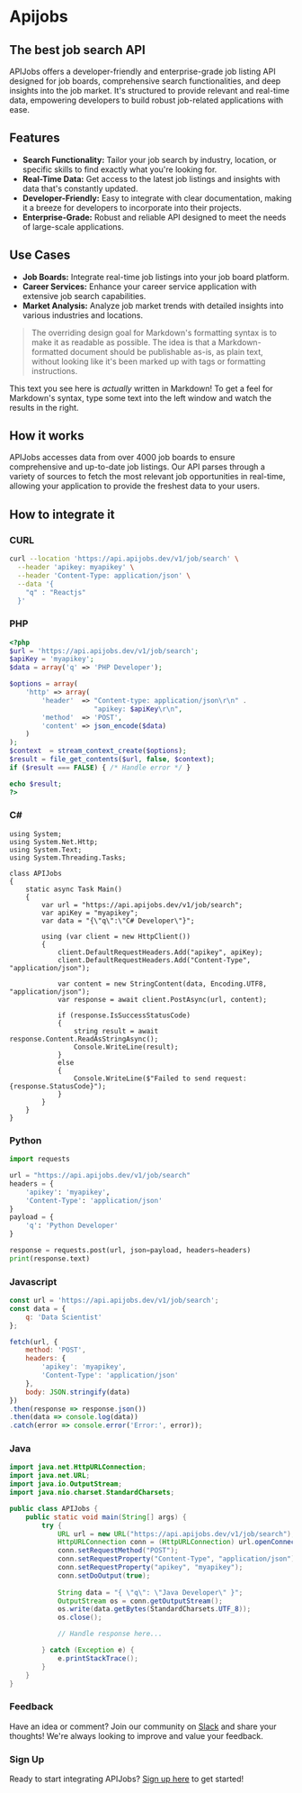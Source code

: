 # Apijobs
## The best job search API

APIJobs offers a developer-friendly and enterprise-grade job listing API designed for job boards, comprehensive search functionalities, and deep insights into the job market. It's structured to provide relevant and real-time data, empowering developers to build robust job-related applications with ease.

## Features

- **Search Functionality:** Tailor your job search by industry, location, or specific skills to find exactly what you're looking for.
- **Real-Time Data:** Get access to the latest job listings and insights with data that's constantly updated.
- **Developer-Friendly:** Easy to integrate with clear documentation, making it a breeze for developers to incorporate into their projects.
- **Enterprise-Grade:** Robust and reliable API designed to meet the needs of large-scale applications.

## Use Cases

- **Job Boards:** Integrate real-time job listings into your job board platform.
- **Career Services:** Enhance your career service application with extensive job search capabilities.
- **Market Analysis:** Analyze job market trends with detailed insights into various industries and locations.

> The overriding design goal for Markdown's formatting syntax is to make it as readable as possible. The idea is that a Markdown-formatted document should be publishable as-is, as plain text, without looking like it's been marked up with tags or formatting instructions.

This text you see here is *actually* written in Markdown! To get a feel for Markdown's syntax, type some text into the left window and watch the results in the right.

## How it works

APIJobs accesses data from over 4000 job boards to ensure comprehensive and up-to-date job listings. Our API parses through a variety of sources to fetch the most relevant job opportunities in real-time, allowing your application to provide the freshest data to your users.

## How to integrate it

### CURL
```bash
curl --location 'https://api.apijobs.dev/v1/job/search' \
  --header 'apikey: myapikey' \
  --header 'Content-Type: application/json' \
  --data '{
    "q" : "Reactjs"
  }'
```

### PHP
```php
<?php
$url = 'https://api.apijobs.dev/v1/job/search';
$apiKey = 'myapikey';
$data = array('q' => 'PHP Developer');

$options = array(
    'http' => array(
        'header'  => "Content-type: application/json\r\n" .
                     "apikey: $apiKey\r\n",
        'method'  => 'POST',
        'content' => json_encode($data)
    )
);
$context  = stream_context_create($options);
$result = file_get_contents($url, false, $context);
if ($result === FALSE) { /* Handle error */ }

echo $result;
?>
```
### C#
```
using System;
using System.Net.Http;
using System.Text;
using System.Threading.Tasks;

class APIJobs
{
    static async Task Main()
    {
        var url = "https://api.apijobs.dev/v1/job/search";
        var apiKey = "myapikey";
        var data = "{\"q\":\"C# Developer\"}";

        using (var client = new HttpClient())
        {
            client.DefaultRequestHeaders.Add("apikey", apiKey);
            client.DefaultRequestHeaders.Add("Content-Type", "application/json");

            var content = new StringContent(data, Encoding.UTF8, "application/json");
            var response = await client.PostAsync(url, content);

            if (response.IsSuccessStatusCode)
            {
                string result = await response.Content.ReadAsStringAsync();
                Console.WriteLine(result);
            }
            else
            {
                Console.WriteLine($"Failed to send request: {response.StatusCode}");
            }
        }
    }
}
```

### Python
```python
import requests

url = "https://api.apijobs.dev/v1/job/search"
headers = {
    'apikey': 'myapikey',
    'Content-Type': 'application/json'
}
payload = {
    'q': 'Python Developer'
}

response = requests.post(url, json=payload, headers=headers)
print(response.text)
```

### Javascript
```javascript
const url = 'https://api.apijobs.dev/v1/job/search';
const data = {
    q: 'Data Scientist'
};

fetch(url, {
    method: 'POST',
    headers: {
        'apikey': 'myapikey',
        'Content-Type': 'application/json'
    },
    body: JSON.stringify(data)
})
.then(response => response.json())
.then(data => console.log(data))
.catch(error => console.error('Error:', error));
```

### Java
```java
import java.net.HttpURLConnection;
import java.net.URL;
import java.io.OutputStream;
import java.nio.charset.StandardCharsets;

public class APIJobs {
    public static void main(String[] args) {
        try {
            URL url = new URL("https://api.apijobs.dev/v1/job/search");
            HttpURLConnection conn = (HttpURLConnection) url.openConnection();
            conn.setRequestMethod("POST");
            conn.setRequestProperty("Content-Type", "application/json");
            conn.setRequestProperty("apikey", "myapikey");
            conn.setDoOutput(true);
            
            String data = "{ \"q\": \"Java Developer\" }";
            OutputStream os = conn.getOutputStream();
            os.write(data.getBytes(StandardCharsets.UTF_8));
            os.close();

            // Handle response here...

        } catch (Exception e) {
            e.printStackTrace();
        }
    }
}
```

### Feedback
Have an idea or comment? Join our community on [Slack](https://join.slack.com/t/apijobs/shared_invite/zt-2du4jo0xx-yoFy9SIz9WGgJIk1s6gAQg) and share your thoughts! We're always looking to improve and value your feedback.

### Sign Up
Ready to start integrating APIJobs? [Sign up here](https://app.apijobs.dev/auth/signup) to get started!

